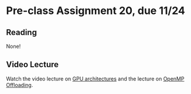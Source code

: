 # Pre-class Assignment 20, due 11/24

## Reading

None!

## Video Lecture 

Watch the video lecture on [GPU architectures](https://youtu.be/CWYx0HZ0zYM) and the lecture on [OpenMP Offloading](https://youtu.be/ypRBx31e8GA).

<!-- ## Review

1. In the `#questions` channel of the course Slack, post at least one question about the reading or video lecture. If someone has already posted your question, you may instead "upvote" that question by reacting to it with a "thumbs up" or other appropriate reaction emoji. 

## What to turn-in

Nothing! -->
